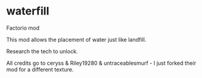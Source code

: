 # waterfill

Factorio mod
 
This mod allows the placement of water just like landfill.

Research the tech to unlock.

All credits go to ceryss & Riley19280 & untraceablesmurf - I just forked their mod for a different texture.
